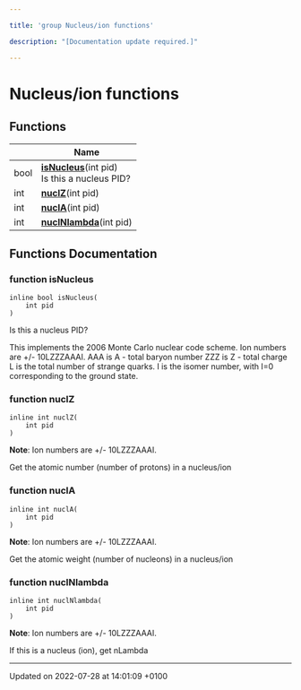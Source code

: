 ```yaml
---

title: 'group Nucleus/ion functions'

description: "[Documentation update required.]"

---
```


# Nucleus/ion functions



## Functions

|                | Name           |
| -------------- | -------------- |
| bool | **[isNucleus](http://example.org/modules/group__mcutils__nucleus__ion/#function-isnucleus)**(int pid)<br>Is this a nucleus PID?  |
| int | **[nuclZ](http://example.org/modules/group__mcutils__nucleus__ion/#function-nuclz)**(int pid) |
| int | **[nuclA](http://example.org/modules/group__mcutils__nucleus__ion/#function-nucla)**(int pid) |
| int | **[nuclNlambda](http://example.org/modules/group__mcutils__nucleus__ion/#function-nuclnlambda)**(int pid) |


## Functions Documentation

### function isNucleus

```
inline bool isNucleus(
    int pid
)
```

Is this a nucleus PID? 

This implements the 2006 Monte Carlo nuclear code scheme. Ion numbers are +/- 10LZZZAAAI. AAA is A - total baryon number ZZZ is Z - total charge L is the total number of strange quarks. I is the isomer number, with I=0 corresponding to the ground state. 


### function nuclZ

```
inline int nuclZ(
    int pid
)
```


**Note**: Ion numbers are +/- 10LZZZAAAI. 

Get the atomic number (number of protons) in a nucleus/ion 


### function nuclA

```
inline int nuclA(
    int pid
)
```


**Note**: Ion numbers are +/- 10LZZZAAAI. 

Get the atomic weight (number of nucleons) in a nucleus/ion 


### function nuclNlambda

```
inline int nuclNlambda(
    int pid
)
```


**Note**: Ion numbers are +/- 10LZZZAAAI. 

If this is a nucleus (ion), get nLambda 






-------------------------------

Updated on 2022-07-28 at 14:01:09 +0100
